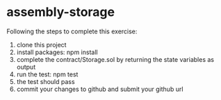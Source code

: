 # assembly-storage

Following the steps to complete this exercise:

1. clone this project
2. install packages: npm install
3. complete the contract/Storage.sol by returning the state variables as output
4. run the test: npm test
5. the test should pass
6. commit your changes to github and submit your github url